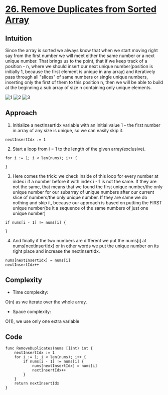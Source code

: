# [26. Remove Duplicates from Sorted Array](https://leetcode.com/problems/remove-duplicates-from-sorted-array/)

## Intuition

Since the array is sorted we always know that when we start moving right say from the first number we will meet either the same number or a next unique number.
That brings us to the point, that if we keep track of a position - n, where we should insert our next unique number(position is initially 1, because the first element is unique in any array)
and iteratively pass through all "slices" of same numbers or single unique numbers, inserting only the first of them to this position n, then we will be able to build at the beginning a sub array of size n containing only unique elements.

![1](https://github.com/vernon-gant/leet-code/assets/101332387/f9faf875-7ca8-4dd7-b7d7-7c1901210f96)
![2](https://github.com/vernon-gant/leet-code/assets/101332387/99fd5900-7a32-4a4a-8763-10419d7c3867)
![3](https://github.com/vernon-gant/leet-code/assets/101332387/08c9159d-1b75-44ee-b477-37d1fd19919f)


## Approach

1. Initialize a nextInsertIdx  variable with an initial value 1 - the first number in array of any size is unique, so we can easily skip it.

```
nextInsertIdx := 1
```

2. Start a loop from i = 1 to the length of the given array(exclusive).

```
for i := 1; i < len(nums); i++ {

}
```

3. Here comes the trick: we check inside of this loop for every number at index i if a number before it with index i - 1 is not the same.
If they are not the same, that means that we found the first unique number/the only unique number for our subarray of unique numbers after our current slice of numbers/the only unique number.
If they are same we do nothing and skip it, because our approach is based on putting the FIRST unique number(be it a sequence of the same numbers of just one unique number)

```
if nums[i - 1] != nums[i] {

}
```

4. And finally if the two numbers are different we put the nums[i] at nums[nextInsertIdx] or in other words we put the unique number on its right place and increase the nextInsertIdx.

```
nums[nextInsertIdx] = nums[i]
nextInsertIdx++
```

## Complexity
- Time complexity:

O(n) as we iterate over the whole array.

- Space complexity:

O(1), we use only one extra variable


## Code
```
func RemoveDuplicates(nums []int) int {
    nextInsertIdx := 1
    for i := 1; i < len(nums); i++ {
        if nums[i - 1] != nums[i] {
            nums[nextInsertIdx] = nums[i]
            nextInsertIdx++
        }
    }
    return nextInsertIdx
}
```
